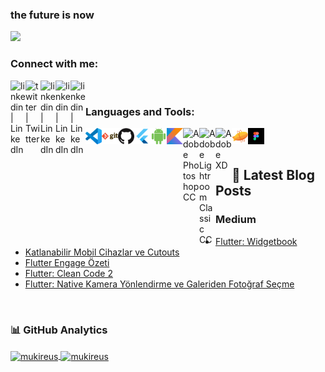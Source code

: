 ### the future is now

<img width="720px" src="https://media.giphy.com/media/26xBEamXwaMSUbV72/giphy.gif">

### Connect with me:

[<img align="left" alt="linkedin | LinkedIn" width="24px" src="https://cdn.jsdelivr.net/npm/simple-icons@v3/icons/linkedin.svg" />][linkedin]
[<img align="left" alt="twitter | Twitter" width="24px" src="https://cdn.jsdelivr.net/npm/simple-icons@v3/icons/twitter.svg" />][twitter]
[<img align="left" alt="linkedin | LinkedIn" width="24px" src="https://cdn.jsdelivr.net/npm/simple-icons@v3/icons/medium.svg" />][medium]
[<img align="left" alt="linkedin | LinkedIn" width="24px" src="https://cdn.jsdelivr.net/npm/simple-icons@v3/icons/behance.svg" />][behance]
[<img align="left" alt="linkedin | LinkedIn" width="24px" src="https://cdn.jsdelivr.net/npm/simple-icons@v3/icons/dribbble.svg" />][dribbble]

<br />

### Languages and Tools:

<img align="left" alt="Visual Studio Code" width="26px" src="https://raw.githubusercontent.com/github/explore/80688e429a7d4ef2fca1e82350fe8e3517d3494d/topics/visual-studio-code/visual-studio-code.png" />
<img align="left" alt="Git" width="26px" src="https://raw.githubusercontent.com/github/explore/80688e429a7d4ef2fca1e82350fe8e3517d3494d/topics/git/git.png" />
<img align="left" alt="GitHub" width="26px" src="https://raw.githubusercontent.com/github/explore/78df643247d429f6cc873026c0622819ad797942/topics/github/github.png" />
<img align="left" alt="Flutter" width="26px" src="https://raw.githubusercontent.com/github/explore/cebd63002168a05a6a642f309227eefeccd92950/topics/flutter/flutter.png" />
<img align="left" alt="Android" width="26px" src="https://raw.githubusercontent.com/github/explore/80688e429a7d4ef2fca1e82350fe8e3517d3494d/topics/android/android.png" />
<img align="left" alt="Kotlin" width="26px" src="https://raw.githubusercontent.com/github/explore/80688e429a7d4ef2fca1e82350fe8e3517d3494d/topics/kotlin/kotlin.png" />
<img align="left" alt="Adobe Photoshop CC" width="26px" src="https://upload.wikimedia.org/wikipedia/commons/thumb/a/af/Adobe_Photoshop_CC_icon.svg/616px-Adobe_Photoshop_CC_icon.svg.png" />
<img align="left" alt="Adobe Lightroom Classic CC" width="26px" src="https://upload.wikimedia.org/wikipedia/commons/thumb/5/56/Adobe_Photoshop_Lightroom_Classic_CC_icon.svg/512px-Adobe_Photoshop_Lightroom_Classic_CC_icon.svg.png" />
<img align="left" alt="Adobe XD" width="26px" src="https://upload.wikimedia.org/wikipedia/commons/thumb/c/c2/Adobe_XD_CC_icon.svg/1200px-Adobe_XD_CC_icon.svg.png" />
<img align="left" alt="Zeplin" width="26px" src="https://raw.githubusercontent.com/github/explore/80688e429a7d4ef2fca1e82350fe8e3517d3494d/topics/zeplin/zeplin.png" />
<img align="left" alt="Figma" width="26px" src="https://raw.githubusercontent.com/github/explore/05d0f0dfceafd861bdf2b53559399dae7b2e2d8b/topics/figma/figma.png" />

<br />
<br />

## 📕 Latest Blog Posts

<!-- BLOG-POST-LIST:START -->
<!-- BLOG-POST-LIST:END -->

### Medium

<!-- MEDIUM:START -->
- [Flutter: Widgetbook](https://medium.com/teamkraken/flutter-widgetbook-e885f607f9dc?source=rss-db21aee611de------2)
- [Katlanabilir Mobil Cihazlar ve Cutouts](https://medium.com/teamkraken/katlanabilir-mobil-cihazlar-ve-cutouts-d8cb55bedb98?source=rss-db21aee611de------2)
- [Flutter Engage Özeti](https://medium.com/flutter-t%C3%BCrkiye/flutter-engage-%C3%B6zeti-b515520ad212?source=rss-db21aee611de------2)
- [Flutter:  Clean Code 2](https://medium.com/flutter-t%C3%BCrkiye/flutter-clean-code-2-fb7906b06b07?source=rss-db21aee611de------2)
- [Flutter: Native Kamera Yönlendirme ve Galeriden Fotoğraf Seçme](https://medium.com/hardwareandro/flutter-native-kamera-y%C3%B6nlendirme-ve-galeriden-foto%C4%9Fraf-se%C3%A7me-5f9b1e77244d?source=rss-db21aee611de------2)
<!-- MEDIUM:END -->

<br />

[linkedin]: https://linkedin.com/in/muhammetomer
[twitter]: https://twitter.com/mukireuss
[medium]: https://medium.com/@mukireus
[behance]: https://www.behance.net/mukireus
[dribbble]: https://dribbble.com/mukireus

### 📊 GitHub Analytics

<a href="https://github.com/mukireus">
  <img height="180em" align="center" src="https://github-readme-stats.vercel.app/api?username=mukireus&show_icons=true&locale=en&theme=algolia&include_all_commits=true&count_private=true" alt="mukireus"/>
  <img height="180em" align="center" src="https://github-readme-stats.vercel.app/api/top-langs?username=mukireus&show_icons=true&locale=en&layout=compact&langs_count=8&theme=algolia" alt="mukireus"/>
</a>
